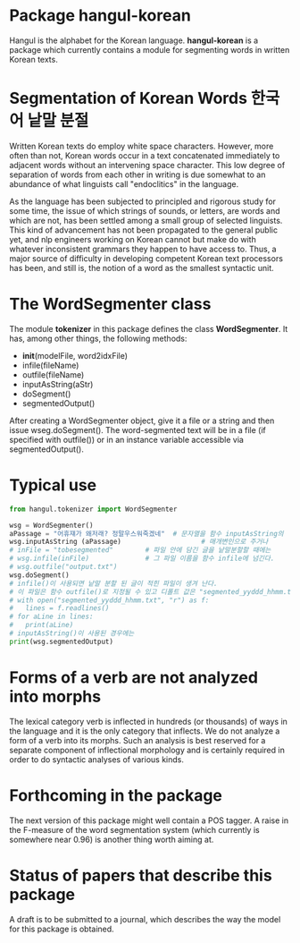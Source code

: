 # Package **hangul-korean**
Hangul is the alphabet for the Korean language. **hangul-korean** is a package
which currently contains a module for segmenting words in written Korean texts.

# Segmentation of Korean Words 한국어 낱말 분절
Written Korean texts do employ white space characters. However, more often than not,
Korean words occur in a text concatenated immediately to adjacent words without
an intervening space character. This low degree of separation of words from
each other in writing is due somewhat to an abundance of what linguists call "endoclitics" 
in the language.

As the language has been subjected to principled and rigorous study for some
time, the issue of which strings of sounds, or letters, are words and which are
not, has been settled among a small group of selected linguists. This kind of
advancement has not been propagated to the general public yet, and nlp
engineers working on Korean cannot but make do with whatever inconsistent
grammars they happen to have access to. Thus, a major source of difficulty in
developing competent Korean text processors has been, and still is, the notion of a word
as the smallest syntactic unit.

# The **WordSegmenter** class
The module **tokenizer** in this package defines the class **WordSegmenter**.
It has, among other things, the following methods:
* __init__(modelFile, word2idxFile)
* infile(fileName)
* outfile(fileName)
* inputAsString(aStr)
* doSegment()
* segmentedOutput()

After creating a WordSegmenter object, give it a file or a string and then
issue wseg.doSegment(). The word-segmented text will be in a file (if specified
with outfile()) or in an instance variable accessible via segmentedOutput().

# Typical use

```python
from hangul.tokenizer import WordSegmenter

wsg = WordSegmenter()
aPassage = "어휴쟤가 왜저래? 정말우스워죽겠네"  # 문자열을 함수 inputAsString의
wsg.inputAsString (aPassage)                    # 매개변인으로 주거나
# inFile = "tobesegmented"        # 파일 안에 담긴 글을 낱말분할할 때에는 
# wsg.infile(inFile)              # 그 파일 이름을 함수 infile에 넘긴다.
# wsg.outfile("output.txt")
wsg.doSegment() 
# infile()이 사용되면 낱말 분할 된 글이 적힌 파일이 생겨 난다.
# 이 파일은 함수 outfile()로 지정될 수 있고 디폴트 값은 "segmented_yyddd_hhmm.txt"이다.
# with open("segmented_yyddd_hhmm.txt", "r") as f:
#   lines = f.readlines()
# for aLine in lines:
#   print(aLine)
# inputAsString()이 사용된 경우에는
print(wsg.segmentedOutput)
```

# Forms of a verb are not analyzed into morphs
The lexical category verb is inflected in hundreds (or thousands) of ways in
the language and it is the only category that inflects. We do not analyze
a form of a verb into its morphs. Such an analysis is best reserved for
a separate component of inflectional morphology and is certainly required in
order to do syntactic analyses of various kinds.

# Forthcoming in the package
The next version of this package might well contain a POS tagger. A raise in
the F-measure of the word segmentation system (which currently is somewhere near 0.96) 
is another thing worth aiming at.

# Status of papers that describe this package
A draft is to be submitted to a journal, which describes the way the model for
this package is obtained.
